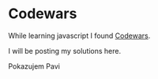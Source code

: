 # Codewars

<p>While learning javascript I found <a href="https://www.codewars.com/">Codewars</a>.</p>

<p>I will be posting my solutions here. </p>

<p>Pokazujem Pavi</p>